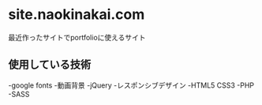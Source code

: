 # site.naokinakai.com
最近作ったサイトでportfolioに使えるサイト

## 使用している技術
-google fonts
-動画背景
-jQuery
-レスポンシブデザイン
-HTML5 CSS3
-PHP
-SASS

